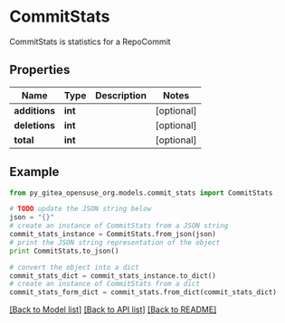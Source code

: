 # CommitStats

CommitStats is statistics for a RepoCommit

## Properties
Name | Type | Description | Notes
------------ | ------------- | ------------- | -------------
**additions** | **int** |  | [optional] 
**deletions** | **int** |  | [optional] 
**total** | **int** |  | [optional] 

## Example

```python
from py_gitea_opensuse_org.models.commit_stats import CommitStats

# TODO update the JSON string below
json = "{}"
# create an instance of CommitStats from a JSON string
commit_stats_instance = CommitStats.from_json(json)
# print the JSON string representation of the object
print CommitStats.to_json()

# convert the object into a dict
commit_stats_dict = commit_stats_instance.to_dict()
# create an instance of CommitStats from a dict
commit_stats_form_dict = commit_stats.from_dict(commit_stats_dict)
```
[[Back to Model list]](../README.md#documentation-for-models) [[Back to API list]](../README.md#documentation-for-api-endpoints) [[Back to README]](../README.md)


